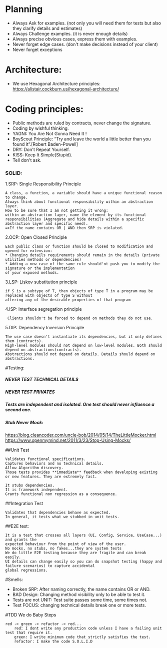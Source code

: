 # Planning

- Always Ask for examples. (not only you will need them for tests but also they clarify details and estimates)
- Always Challenge examples. (it is never enough details)
- Always precise obvious cases, express them with examples.
- Never forget edge cases. (don't make decisions instead of your client)
- Never forget exceptions

# Architecture:

- We use Hexagonal Architecture principles: https://alistair.cockburn.us/hexagonal-architecture/

# Coding principles:

- Public methods are ruled by contracts, never change the signature.
- Coding by wishful thinking.
- YAGNI: You Are Not Gonna Need It !
- BoyScout Principle: “Try and leave the world a little better than you found it”.[Robert Baden-Powell]
- DRY: Don't Repeat Yourself.
- KISS: Keep It Simple(Stupid).
- Tell don't ask.

### SOLID:

  1.SRP: Single Responsibility Principle

    A class, a function, a variable should have a unique functional reason to change.
    Always think about functional responsibility within an abstraction layer.
    How to be sure that I am not getting it wrong: 
    within an abstraction layer, name the element by its functional responsibilities (Aggregate and hide details within a specific abstraction layer and specific need).
    =>If the name contains OR | AND then SRP is violated.

  2.OCP: Open Closed Principle

    Each public class or function should be closed to modification and opened for extension:
    * Changing details requirements should remain in the details (private utilities methods or dependencies)
    * Adding a new case of the same rule should'nt push you to modify the signature or the implementation 
    of your exposed methods.
  
  3.LSP: Liskov substitution principle
  
    if S is a subtype of T, then objects of type T in a program may be replaced with objects of type S without 
    altering any of the desirable properties of that program
  
  4.ISP: Interface segregation principle
  
     Clients shouldn't be forced to depend on methods they do not use.
     
  5.DIP: Dependency Inversion Principle  
  
    The use case doesn't instantiate its dependencies, but it only defines them (contracts).
    High-level modules should not depend on low-level modules. Both should depend on abstractions(contracts).
    Abstractions should not depend on details. Details should depend on abstractions.



#Testing:

##### NEVER TEST TECHNICAL DETAILS

##### NEVER TEST PRIVATES

##### Tests are independent and isolated. One test should never influence a second one.

##### Stub Never Mock: 
https://blog.cleancoder.com/uncle-bob/2014/05/14/TheLittleMocker.html
https://www.openmymind.net/2011/3/23/Stop-Using-Mocks/

##Unit Test

    Validates functional specifications.
    Captures behaviors and no technical details.
    Allow Algorithm discovery.
    Those tests provides **immediate** feedback when developing existing or new features. They are extremely fast.

    It stubs dependencies.
    It is framework independent.
    Grants functional non regression as a consequence.

##Integration Test

    Validates that dependencies behave as expected.
    In general, it tests what we stubbed in unit tests.

##E2E test:

    It is a test that crosses all layers (UI, Config, Service, UseCase...) and grants the
    expected behaviour from the point of view of the user.
    No mocks, no stubs, no fakes...they are system tests
    We do little E2E testing because they are fragile and can break easily.
    UI details can change easily so you can do snapshot testing (happy and failure scenarios) to capture accidental
    global regressions.

#Smells:

- Broken SRP: After naming correctly, the name contains OR or AND.
- BAD Design: Changing method visibility only to be able to test it.
- Tests are not UNIT: Test suite passes some time, some times not.
- Test FOCUS: changing technical details break one or more tests.

#TDD
    We do Baby Steps

    red -> green -> refactor -> red...
        red: I dont write any production code unless I have a failing unit test that require it.
        green: I write minimum code that strictly satisfies the test.
        refactor: I make the code S.O.L.I.D  
